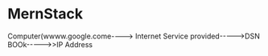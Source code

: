 # MernStack


Computer(wwww.google.come----> Internet Service provided----->DSN BOOk----->>IP Address

